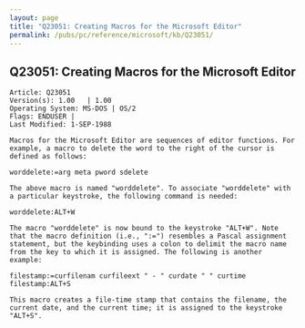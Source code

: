 ```yaml
---
layout: page
title: "Q23051: Creating Macros for the Microsoft Editor"
permalink: /pubs/pc/reference/microsoft/kb/Q23051/
---
```


## Q23051: Creating Macros for the Microsoft Editor

	Article: Q23051
	Version(s): 1.00   | 1.00
	Operating System: MS-DOS | OS/2
	Flags: ENDUSER |
	Last Modified: 1-SEP-1988
	
	Macros for the Microsoft Editor are sequences of editor functions. For
	example, a macro to delete the word to the right of the cursor is
	defined as follows:
	
	worddelete:=arg meta pword sdelete
	
	The above macro is named "worddelete". To associate "worddelete" with
	a particular keystroke, the following command is needed:
	
	worddelete:ALT+W
	
	The macro "worddelete" is now bound to the keystroke "ALT+W". Note
	that the macro definition (i.e., ":=") resembles a Pascal assignment
	statement, but the keybinding uses a colon to delimit the macro name
	from the key to which it is assigned. The following is another
	example:
	
	filestamp:=curfilenam curfileext " - " curdate " " curtime
	filestamp:ALT+S
	
	This macro creates a file-time stamp that contains the filename, the
	current date, and the current time; it is assigned to the keystroke
	"ALT+S".
